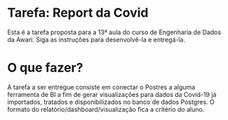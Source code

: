 # Tarefa: Report da Covid
Esta é a tarefa proposta para a 13ª aula do curso de Engenharia de Dados da Awari. Siga as instruções para desenvolvê-la e entregá-la.

# O que fazer?
A tarefa a ser entregue consiste em conectar o Postres a alguma ferramenta de BI a fim de gerar visualizações para dados da Covid-19 já importados, tratados e disponibilizados no banco de dados Postgres.
O formato do relatório/dashboard/visualização fica a critério do aluno.
